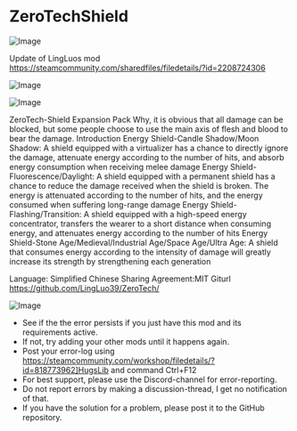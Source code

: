 # ZeroTechShield

![Image](https://i.imgur.com/buuPQel.png)

Update of LingLuos mod
https://steamcommunity.com/sharedfiles/filedetails/?id=2208724306

![Image](https://i.imgur.com/pufA0kM.png)

	
![Image](https://i.imgur.com/Z4GOv8H.png)

ZeroTech-Shield Expansion Pack
Why, it is obvious that all damage can be blocked, but some people choose to use the main axis of flesh and blood to bear the damage.
Introduction
Energy Shield-Candle Shadow/Moon Shadow: A shield equipped with a virtualizer has a chance to directly ignore the damage, attenuate energy according to the number of hits, and absorb energy consumption when receiving melee damage
Energy Shield-Fluorescence/Daylight: A shield equipped with a permanent shield has a chance to reduce the damage received when the shield is broken. The energy is attenuated according to the number of hits, and the energy consumed when suffering long-range damage
Energy Shield-Flashing/Transition: A shield equipped with a high-speed energy concentrator, transfers the wearer to a short distance when consuming energy, and attenuates energy according to the number of hits
Energy Shield-Stone Age/Medieval/Industrial Age/Space Age/Ultra Age: A shield that consumes energy according to the intensity of damage will greatly increase its strength by strengthening each generation

Language: Simplified Chinese
Sharing Agreement:MIT
Giturl https://github.com/LingLuo39/ZeroTech/

![Image](https://i.imgur.com/PwoNOj4.png)



-  See if the the error persists if you just have this mod and its requirements active.
-  If not, try adding your other mods until it happens again.
-  Post your error-log using https://steamcommunity.com/workshop/filedetails/?id=818773962]HugsLib and command Ctrl+F12
-  For best support, please use the Discord-channel for error-reporting.
-  Do not report errors by making a discussion-thread, I get no notification of that.
-  If you have the solution for a problem, please post it to the GitHub repository.


